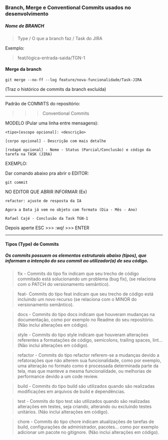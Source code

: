 ### Branch, Merge e Conventional Commits usados no desenvolvimento

##### Nome de BRANCH
>Type / O que a branch faz / Task do JIRA

Exemplo:
>feat/lógica-entrada-saida/TGN-1


#### Merge da branch
```
git merge --no-ff --log feature/nova-funcionalidade/Task-JIRA
```
(Traz o histórico de commits da branch excluída)

--------------------------------------------------

Padrão de COMMITS do repositório:
>>> Conventional Commits

MODELO (Pular uma linha entre mensagens):

```
<tipo>[escopo opcional]: <descrição>

[corpo opcional] - Descrição com mais detalhe

[rodapé opcional] - Nome - Status (Parcial/Conclusão) e código da tarefa na TASK (JIRA)
```

EXEMPLO:

Dar comando abaixo pra abrir o EDITOR:
```
git commit
```

NO EDITOR QUE ABRIR INFORMAR (Ex)

```
refactor: ajuste de resposta da IA

Agora a Data já vem no objeto com formato (Dia - Mês - Ano)

Rafael Cajé - Conclusão da Task TGN-1
```

Depois aperte ESC >>> :wq! >>> ENTER

---
#### Tipos (Type) de Commits

##### Os commits possuem os elementos estruturais abaixo (tipos), que informam a intenção do seu commit ao utilizador(a) de seu código.

>fix - Commits do tipo fix indicam que seu trecho de código commitado está solucionando um problema (bug fix), (se relaciona com o PATCH do versionamento semântico).

>feat- Commits do tipo feat indicam que seu trecho de código está incluindo um novo recurso (se relaciona com o MINOR do versionamento semântico).

>docs - Commits do tipo docs indicam que houveram mudanças na documentação, como por exemplo no Readme do seu repositório. (Não inclui alterações em código).

>style - Commits do tipo style indicam que houveram alterações referentes a formatações de código, semicolons, trailing spaces, lint... (Não inclui alterações em código).

>refactor - Commits do tipo refactor referem-se a mudanças devido a refatorações que não alterem sua funcionalidade, como por exemplo, uma alteração no formato como é processada determinada parte da tela, mas que manteve a mesma funcionalidade, ou melhorias de performance devido a um code review.

>build - Commits do tipo build são utilizados quando são realizadas modificações em arquivos de build e dependências.

>test - Commits do tipo test são utilizados quando são realizadas alterações em testes, seja criando, alterando ou excluindo testes unitários. (Não inclui alterações em código).

>chore - Commits do tipo chore indicam atualizações de tarefas de build, configurações de administrador, pacotes... como por exemplo adicionar um pacote no gitignore. (Não inclui alterações em código).
